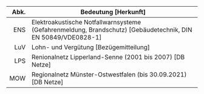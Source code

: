  Abk. | Bedeutung [Herkunft]
-----:|---------------------
ENS   | Elektroakustische Notfallwarnsysteme (Gefahrenmeldung, Brandschutz) [Gebäudetechnik, DIN EN 50849/VDE0828-1]
LuV   | Lohn- und Vergütung [Bezügemitteilung]
LPS   | Renionalnetz Lipperland-Senne (2001 bis 2007) [DB Netze]
MOW   | Regionalnetz Münster-Ostwestfalen (bis 30.09.2021) [DB Netze]
